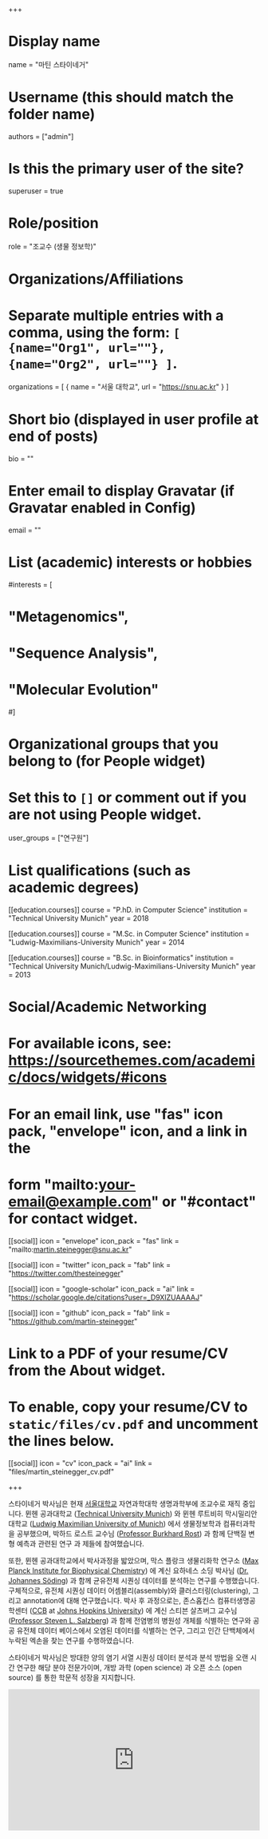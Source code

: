 +++

# Display name
name = "마틴 스타이네거"

# Username (this should match the folder name)
authors = ["admin"]

# Is this the primary user of the site?
superuser = true

# Role/position
role = "조교수 (생물 정보학)"

# Organizations/Affiliations
#   Separate multiple entries with a comma, using the form: `[ {name="Org1", url=""}, {name="Org2", url=""} ]`.
organizations = [ { name = "서울 대학교", url = "https://snu.ac.kr" } ]

# Short bio (displayed in user profile at end of posts)
bio = ""

# Enter email to display Gravatar (if Gravatar enabled in Config)
email = ""

# List (academic) interests or hobbies
#interests = [
#  "Metagenomics",
#  "Sequence Analysis",
#  "Molecular Evolution"
#]

# Organizational groups that you belong to (for People widget)
#   Set this to `[]` or comment out if you are not using People widget.
user_groups = ["연구원"]

# List qualifications (such as academic degrees)
[[education.courses]]
  course = "P.hD. in Computer Science"
  institution = "Technical University Munich"
  year = 2018
  
[[education.courses]]
  course = "M.Sc. in Computer Science"
  institution = "Ludwig-Maximilians-University Munich"
  year = 2014

[[education.courses]]
  course = "B.Sc. in Bioinformatics"
  institution = "Technical University Munich/Ludwig-Maximilians-University Munich"
  year = 2013



# Social/Academic Networking
# For available icons, see: https://sourcethemes.com/academic/docs/widgets/#icons
#   For an email link, use "fas" icon pack, "envelope" icon, and a link in the
#   form "mailto:your-email@example.com" or "#contact" for contact widget.

[[social]]
  icon = "envelope"
  icon_pack = "fas"
  link = "mailto:martin.steinegger@snu.ac.kr"
  
[[social]]
  icon = "twitter"
  icon_pack = "fab"
  link = "https://twitter.com/thesteinegger"

[[social]]
  icon = "google-scholar"
  icon_pack = "ai"
  link = "https://scholar.google.de/citations?user=_D9XIZUAAAAJ"

[[social]]
  icon = "github"
  icon_pack = "fab"
  link = "https://github.com/martin-steinegger"

# Link to a PDF of your resume/CV from the About widget.
# To enable, copy your resume/CV to `static/files/cv.pdf` and uncomment the lines below.
[[social]]
  icon = "cv"
  icon_pack = "ai"
  link = "files/martin_steinegger_cv.pdf"

+++

스타이네거 박사님은 현재 [서울대학교](http://biosci.snu.ac.kr/en) 자연과학대학 생명과학부에 조교수로 재직 중입니다. 뮌헨 공과대학교 ([Technical University Munich](https://www.tum.de/en)) 와 뮌헨 루트비히 막시밀리안대학교 ([Ludwig Maximilian University of Munich](https://www.en.uni-muenchen.de/index.html)) 에서 생물정보학과 컴퓨터과학을 공부했으며, 박하드 로스트 교수님 ([Professor Burkhard Rost](https://www.rostlab.org)) 과 함께 단백질 변형 예측과 관련된 연구 과
제들에 참여했습니다.

또한, 뮌헨 공과대학교에서 박사과정을 밟았으며, 막스 플랑크 생물리화학 연구소 ([Max Planck Institute for Biophysical Chemistry](https://www.mpibpc.mpg.de/en)) 에 계신 요하네스 소딩 박사님 ([Dr. Johannes Söding](https://www.mpibpc.mpg.de/soeding)) 과 함께 균유전체 시퀀싱 데이터를 분석하는 연구를 수행했습니다. 구체적으로, 유전체 시퀀싱 데이터 어셈블리(assembly)와 클러스터링(clustering), 그리고 annotation에 대해 연구했습니다. 박사 후 과정으로는, 존스홉킨스 컴퓨터생명공학센터 ([CCB](http://ccb.jhu.edu/) at [Johns Hopkins University](https://www.jhu.edu/)) 에 계신 스티븐 살츠버그 교수님 ([Professor Steven L. Salzberg](https://salzberg-lab.org)) 과 함께 전염병의 병원성 개체를 식별하는 연구와 공공 유전체 데이터 베이스에서 오염된 데이터를 식별하는 연구, 그리고 인간 단백체에서 누락된 엑손을 찾는 연구를 수행하였습니다.

스타이네거 박사님은 방대한 양의 염기 서열 시퀀싱 데이터 분석과 분석 방법을 오랜 시간 연구한 해당 분야 전문가이며, 개방 과학 (open science) 과 오픈 소스 (open source) 를 통한 학문적 성장을 지지합니다.


<div style="overflow:hidden; padding-bottom:56.25%; position:relative; height:0;" class="video-responsive">
  <iframe style="left:0; top:0; height:100%; width:100%; position:absolute;" width="760" height="445" src="https://www.youtube.com/embed/Rq7KIZORLVk" title="YouTube video player" frameborder="0" allow="accelerometer; autoplay; clipboard-write; encrypted-media; gyroscope; picture-in-picture" allowfullscreen></iframe>
</div>
